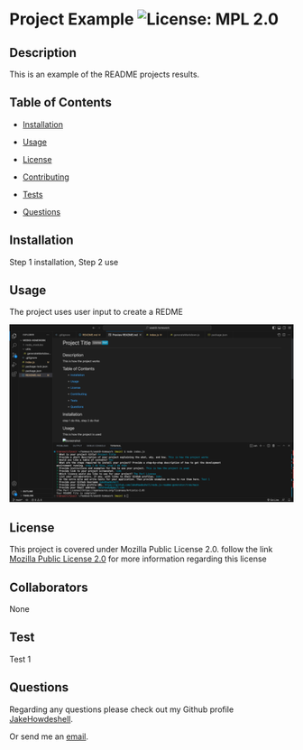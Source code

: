 
# Project Example ![License: MPL 2.0](https://img.shields.io/badge/License-MPL_2.0-brightgreen.svg)

## Description

This is an example of the README projects results.

## Table of Contents


- [Installation](#installation)

- [Usage](#usage)

- [License](#license)

- [Contributing](#collaborators)

- [Tests](#test)

- [Questions](#questions)

## Installation

Step 1 installation, Step 2 use


## Usage
The project uses user input to create a REDME


![Screenshot](images/Screenshot.png)

## License
This project is covered under Mozilla Public License 2.0. 
follow the link [Mozilla Public License 2.0](https://opensource.org/licenses/MPL-2.0) for more information regarding this license


## Collaborators
None


## Test
Test 1


## Questions
Regarding any questions please check out my Github profile [JakeHowdeshell](https://github.com/JakeHowdeshell/node.js-readme-generator/tree/main).

Or send me an [email](mailto:Jakehowdy@gmail.com).

